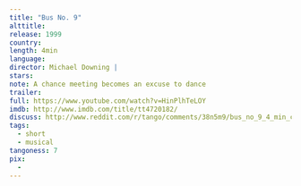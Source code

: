 ```yaml
---
title: "Bus No. 9"
alttitle:
release: 1999
country:
length: 4min
language:
director: Michael Downing |
stars:
note: A chance meeting becomes an excuse to dance
trailer:
full: https://www.youtube.com/watch?v=HinPlhTeLOY
imdb: http://www.imdb.com/title/tt4720182/
discuss: http://www.reddit.com/r/tango/comments/38n5m9/bus_no_9_4_min_canada_1999_directed_by_michael/
tags:
  - short
  - musical
tangoness: 7
pix:
  -
---
```


